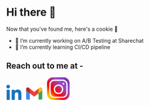 # Hi there 👋

Now that you've found me, here's a cookie 🍪

- 🔭 I’m currently working on A/B Testing at Sharechat
- 🌱 I’m currently learning CI/CD pipeline
<!-- - 👯 I’m looking to collaborate on  -->
<!-- - 🤔 I’m looking for help with ... -->
<!-- - 💬 Ask me about DSA, Backend web development -->


## Reach out to me at -
[<img src="https://github.com/Kushagrasri/Kushagrasri/blob/main/linkedin.png" width=40>](https://www.linkedin.com/in/kushagrasri)    [<img src="https://github.com/Kushagrasri/Kushagrasri/blob/main/gmail.png" width=60>](mailto:kushwork1@gmail.com)  [<img src="https://github.com/Kushagrasri/Kushagrasri/blob/main/instagram.png" width=60>](https://www.instagram.com/kushagrasri/)
<!-- - 😄 Pronouns: ...
- ⚡ Fun fact: ... -->

<!--
# Bon Voyage



***Make your journey a memory.***

Do you ever wonder what places your friends visit? Do you have a list of places that you want to visit but can't track them? ***Bon Voyage*** helps you with all of it!

Bon Voyage keeps track of all the places you and your friends have visited or want to visit in the future. The cherry on top is that we do it all on a map! 

Bon Voyage is a mobile application with cross platform support built on Flutter, i.e., it can run on both Android and iOS! We provide a login/signup system where we use Sendgrid to send OTP on your email for a one-time verification.

As a user, you can -
* Follow other users and accept follow requests from other users
* Save places you have visited
* Save places you want to visit
* See your friends' visited places
* See the places your friends want to visit
* Add bookmarks about your visited places (eg. suggestions to try out Paneer Tikka Masala at a certain restaurant for people to see)
* Keep your account public (anyone can see your locations) or private (only friends can see your locations)

Places are stored on a Google Map in the Flutter app using the [google-maps-flutter](https://pub.dev/packages/google_maps_flutter) package provided by Flutter. Thanks to [Google](https://www.google.com) for providing an amazing API platform!

Places can be of two types-
- Visited     <img src="https://github.com/Kushagrasri/bonvoyage/blob/master/Frontend%20Files/assets/custompin.png" width=30>
- Unvisited   <img src="https://github.com/Kushagrasri/bonvoyage/blob/master/Frontend%20Files/assets/addLoc.png" width=30>

All places can have an optional comment where the user whose visit this is, can specify their views/suggestions of that place and this would be displayed over the marker on the map.

Here is a [demo screen recording](https://drive.google.com/file/d/1dINP3BG_8gH21rZ0TKCRyB8JRPj9wH23/view?usp=sharing) of the app which displays the basic functionalities of the app in development phase. 

Some screenshots of the app are attached - 

<img src="https://github.com/Kushagrasri/bonvoyage/blob/master/Images/1.jpg" width=100> <img src="https://github.com/Kushagrasri/bonvoyage/blob/master/Images/2.jpg" width=100> <img src="https://github.com/Kushagrasri/bonvoyage/blob/master/Images/3.1.jpg" width=100> <img src="https://github.com/Kushagrasri/bonvoyage/blob/master/Images/3.2.jpg" width=100> <img src="https://github.com/Kushagrasri/bonvoyage/blob/master/Images/4.jpg" width=100> <img src="https://github.com/Kushagrasri/bonvoyage/blob/master/Images/5.jpg" width=100> <img src="https://github.com/Kushagrasri/bonvoyage/blob/master/Images/6.jpg" width=100> <img src="https://github.com/Kushagrasri/bonvoyage/blob/master/Images/7.jpg" width=100> <img src="https://github.com/Kushagrasri/bonvoyage/blob/master/Images/8.jpg" width=100>

### Here is a link to the [Postman Collection](https://www.getpostman.com/collections/c4ed9cb727a4f87ad46a) of Bon Voyage.

### Tech Used -
```
Node.js
Express.js
MongoDB
Flutter
Google Maps API
Sendgrid API
```

## Usage

```bash
npm install
npm run dev 
```

## Contributing
Pull requests are welcome. For major changes, please open an issue first to discuss what you would like to change.


# Contributors 

[Kushagra Srivastava](https://github.com/Kushagrasri)

[Varun Saini](https://github.com/varun-saini-18)

-->
